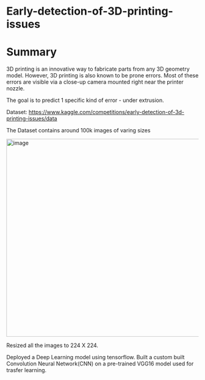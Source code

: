 # Early-detection-of-3D-printing-issues

# **Summary**

3D printing is an innovative way to fabricate parts from any 3D geometry model. However, 3D printing is also known to be prone errors. Most of these errors are visible via a close-up camera mounted right near the printer nozzle.

The goal is to predict 1 specific kind of error - under extrusion.

Dataset: https://www.kaggle.com/competitions/early-detection-of-3d-printing-issues/data

The Dataset contains around 100k images of varing sizes

<img width="519" alt="image" src="https://github.com/pranamya18/Early-detection-of-3D-printing-issues/assets/49710041/b60a65ca-2c7c-49eb-bbab-0206902e5c44">

Resized all the images to 224 X 224.

Deployed a Deep Learning model using tensorflow. Built a custom built Convolution Neural Network(CNN) on a pre-trained VGG16 model used for trasfer learning. 
